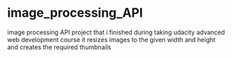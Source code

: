 # image_processing_API
image processing API project that i finished during taking udacity advanced web development course it resizes images to the given width and height and creates the required thumbnails
